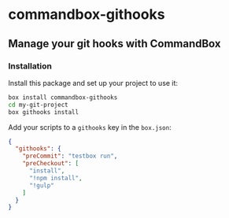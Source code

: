 # commandbox-githooks

## Manage your git hooks with CommandBox

### Installation

Install this package and set up your project to use it:

```bash
box install commandbox-githooks
cd my-git-project
box githooks install
```

Add your scripts to a `githooks` key in the `box.json`:

```json
{
  "githooks": {
    "preCommit": "testbox run",
    "preCheckout": [
      "install",
      "!npm install",
      "!gulp"
    ]
  }
}
```
